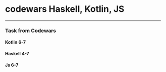 # codewars Haskell, Kotlin, JS
***
### Task from Codewars
#### Kotlin 6-7
#### Haskell 4-7
#### Js 6-7
